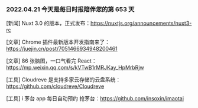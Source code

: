 ### 2022.04.21 今天是每日时报陪伴您的第 653 天

[新闻] Nuxt 3.0 的版本，正式发布：<https://nuxtjs.org/announcements/nuxt3-rc>

[文章] Chrome 插件最新版本开发指南来了：<https://juejin.cn/post/7051466934948200461>

[文章] 86 张脑图，一口气看完 React：<https://mp.weixin.qq.com/s/kVTwB1rMRJKay_HpMrbRjw>

[工具] Cloudreve 是支持多家云存储的云盘系统：<https://github.com/cloudreve/Cloudreve>

[工具] i 茅台 app 每日自动预约 抢茅台：<https://github.com/insoxin/imaotai>
